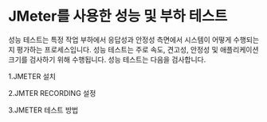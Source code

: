 # JMeter를 사용한 성능 및 부하 테스트

성능 테스트는 특정 작업 부하에서 응답성과 안정성 측면에서 시스템이 어떻게 수행되는지 평가하는 프로세스입니다. 성능 테스트는 주로 속도, 견고성, 안정성 및 애플리케이션 크기를 검사하기 위해 수행됩니다. 성능 테스트는 다음을 검사합니다.


1.JMETER 설치

2.JMTER RECORDING 설정

3.JMETER 테스트 방법
